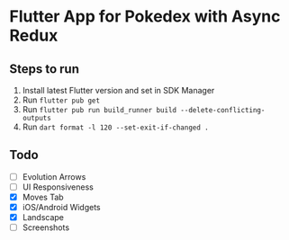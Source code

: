 # Flutter App for Pokedex with Async Redux

## Steps to run
1. Install latest Flutter version and set in SDK Manager
2. Run `flutter pub get`
3. Run `flutter pub run build_runner build --delete-conflicting-outputs`
4. Run `dart format -l 120 --set-exit-if-changed .`

## Todo
- [ ] Evolution Arrows
- [ ] UI Responsiveness
- [x] Moves Tab
- [x] iOS/Android Widgets
- [x] Landscape
- [ ] Screenshots
